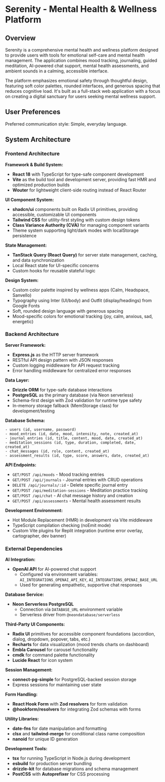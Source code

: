 # Serenity - Mental Health & Wellness Platform

## Overview

Serenity is a comprehensive mental health and wellness platform designed to provide users with tools for emotional self-care and mental health management. The application combines mood tracking, journaling, guided meditation, AI-powered chat support, mental health assessments, and ambient sounds in a calming, accessible interface.

The platform emphasizes emotional safety through thoughtful design, featuring soft color palettes, rounded interfaces, and generous spacing that reduces cognitive load. It's built as a full-stack web application with a focus on creating a digital sanctuary for users seeking mental wellness support.

## User Preferences

Preferred communication style: Simple, everyday language.

## System Architecture

### Frontend Architecture

**Framework & Build System:**
- **React 18** with TypeScript for type-safe component development
- **Vite** as the build tool and development server, providing fast HMR and optimized production builds
- **Wouter** for lightweight client-side routing instead of React Router

**UI Component System:**
- **shadcn/ui** components built on Radix UI primitives, providing accessible, customizable UI components
- **Tailwind CSS** for utility-first styling with custom design tokens
- **Class Variance Authority (CVA)** for managing component variants
- Theme system supporting light/dark modes with localStorage persistence

**State Management:**
- **TanStack Query (React Query)** for server state management, caching, and data synchronization
- Local React state for UI-specific concerns
- Custom hooks for reusable stateful logic

**Design System:**
- Custom color palette inspired by wellness apps (Calm, Headspace, Sanvello)
- Typography using Inter (UI/body) and Outfit (display/headings) from Google Fonts
- Soft, rounded design language with generous spacing
- Mood-specific colors for emotional tracking (joy, calm, anxious, sad, energetic)

### Backend Architecture

**Server Framework:**
- **Express.js** as the HTTP server framework
- RESTful API design pattern with JSON responses
- Custom logging middleware for API request tracking
- Error handling middleware for centralized error responses

**Data Layer:**
- **Drizzle ORM** for type-safe database interactions
- **PostgreSQL** as the primary database (via Neon serverless)
- Schema-first design with Zod validation for runtime type safety
- In-memory storage fallback (MemStorage class) for development/testing

**Database Schema:**
```
- users (id, username, password)
- mood_entries (id, date, mood, intensity, note, created_at)
- journal_entries (id, title, content, mood, date, created_at)
- meditation_sessions (id, type, duration, completed, date, created_at)
- chat_messages (id, role, content, created_at)
- assessment_results (id, type, score, answers, date, created_at)
```

**API Endpoints:**
- `GET/POST /api/moods` - Mood tracking entries
- `GET/POST /api/journals` - Journal entries with CRUD operations
- `DELETE /api/journals/:id` - Delete specific journal entry
- `GET/POST /api/meditation-sessions` - Meditation practice tracking
- `GET/POST /api/chat` - AI chat message history and creation
- `GET/POST /api/assessments` - Mental health assessment results

**Development Environment:**
- Hot Module Replacement (HMR) in development via Vite middleware
- TypeScript compilation checking (noEmit mode)
- Custom Vite plugins for Replit integration (runtime error overlay, cartographer, dev banner)

### External Dependencies

**AI Integration:**
- **OpenAI API** for AI-powered chat support
  - Configured via environment variables: `AI_INTEGRATIONS_OPENAI_API_KEY`, `AI_INTEGRATIONS_OPENAI_BASE_URL`
  - Used for generating empathetic, supportive chat responses

**Database Service:**
- **Neon Serverless PostgreSQL** 
  - Connection via `DATABASE_URL` environment variable
  - Serverless driver from `@neondatabase/serverless`

**Third-Party UI Components:**
- **Radix UI** primitives for accessible component foundations (accordion, dialog, dropdown, popover, tabs, etc.)
- **Recharts** for data visualization (mood trends charts on dashboard)
- **Embla Carousel** for carousel functionality
- **cmdk** for command palette functionality
- **Lucide React** for icon system

**Session Management:**
- **connect-pg-simple** for PostgreSQL-backed session storage
- Express sessions for maintaining user state

**Form Handling:**
- **React Hook Form** with **Zod resolvers** for form validation
- **@hookform/resolvers** for integrating Zod schemas with forms

**Utility Libraries:**
- **date-fns** for date manipulation and formatting
- **clsx** and **tailwind-merge** for conditional class name composition
- **nanoid** for unique ID generation

**Development Tools:**
- **tsx** for running TypeScript in Node.js during development
- **esbuild** for production server bundling
- **drizzle-kit** for database migrations and schema management
- **PostCSS** with **Autoprefixer** for CSS processing